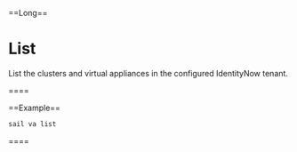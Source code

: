 ==Long==

# List

List the clusters and virtual appliances in the configured IdentityNow tenant.

====

==Example==
```bash
sail va list
```
====